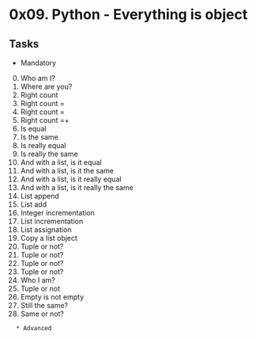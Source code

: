 # 0x09. Python - Everything is object
## Tasks

   * Mandatory
   0. Who am I?
   1. Where are you?
   2. Right count
   3. Right count =
   4. Right count =
   5. Right count =+
   6. Is equal
   7. Is the same
   8. Is really equal
   9. Is really the same
   10. And with a list, is it equal
   11. And with a list, is it the same
   12. And with a list, is it really equal
   13. And with a list, is it really the same
   14. List append
   15. List add
   16. Integer incrementation
   17. List incrementation
   18. List assignation
   19. Copy a list object
   20. Tuple or not?
   21. Tuple or not?
   22. Tuple or not?
   23. Tuple or not?
   24. Who I am?
   25. Tuple or not
   26. Empty is not empty
   27. Still the same?
   28. Same or not?

      * Advanced
      